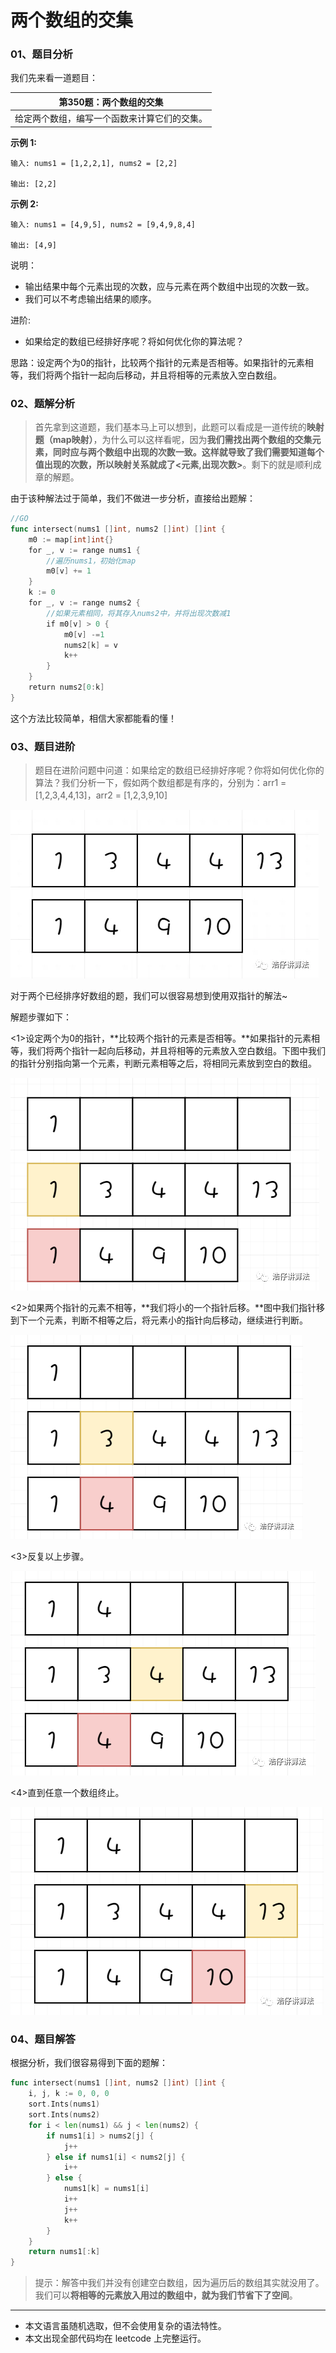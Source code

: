 # 两个数组的交集

### 01、题目分析

我们先来看一道题目：

| 第350题：两个数组的交集 |
| ----------------------------------------------------- |
| 给定两个数组，编写一个函数来计算它们的交集。 |

**示例 1:**

```
输入: nums1 = [1,2,2,1], nums2 = [2,2]

输出: [2,2]
```

**示例 2:**

```
输入: nums1 = [4,9,5], nums2 = [9,4,9,8,4]

输出: [4,9]
```

说明：

- 输出结果中每个元素出现的次数，应与元素在两个数组中出现的次数一致。
- 我们可以不考虑输出结果的顺序。

进阶:  

- 如果给定的数组已经排好序呢？将如何优化你的算法呢？

思路：设定两个为0的指针，比较两个指针的元素是否相等。如果指针的元素相等，我们将两个指针一起向后移动，并且将相等的元素放入空白数组。

### 02、题解分析

> 首先拿到这道题，我们基本马上可以想到，此题可以看成是一道传统的**映射题（map映射）**，为什么可以这样看呢，因为**我们需找出两个数组的交集元素，同时应与两个数组中出现的次数一致。这样就导致了我们需要知道每个值出现的次数，所以映射关系就成了<元素,出现次数>**。剩下的就是顺利成章的解题。

由于该种解法过于简单，我们不做进一步分析，直接给出题解：

```go
//GO
func intersect(nums1 []int, nums2 []int) []int {
    m0 := map[int]int{}
    for _, v := range nums1 {
        //遍历nums1，初始化map
        m0[v] += 1
    }
    k := 0
    for _, v := range nums2 {
        //如果元素相同，将其存入nums2中，并将出现次数减1
        if m0[v] > 0 {
            m0[v] -=1
            nums2[k] = v
            k++
        }
    }
    return nums2[0:k]
}
```

这个方法比较简单，相信大家都能看的懂！

### 03、题目进阶

> 题目在进阶问题中问道：如果给定的数组已经排好序呢？你将如何优化你的算法？我们分析一下，假如两个数组都是有序的，分别为：arr1 = [1,2,3,4,4,13]，arr2 = [1,2,3,9,10]

![PNG](001/1.jpg)

对于两个已经排序好数组的题，我们可以很容易想到使用双指针的解法~

解题步骤如下：

<1>设定两个为0的指针，**比较两个指针的元素是否相等。**如果指针的元素相等，我们将两个指针一起向后移动，并且将相等的元素放入空白数组。下图中我们的指针分别指向第一个元素，判断元素相等之后，将相同元素放到空白的数组。

![PNG](001/2.png)

<2>如果两个指针的元素不相等，**我们将小的一个指针后移。**图中我们指针移到下一个元素，判断不相等之后，将元素小的指针向后移动，继续进行判断。

![PNG](001/3.png)

<3>反复以上步骤。

![PNG](001/4.png)

<4>直到任意一个数组终止。

![PNG](001/5.png)

### 04、题目解答

根据分析，我们很容易得到下面的题解：

```go
func intersect(nums1 []int, nums2 []int) []int {
	i, j, k := 0, 0, 0
	sort.Ints(nums1)
	sort.Ints(nums2)
	for i < len(nums1) && j < len(nums2) {
		if nums1[i] > nums2[j] {
			j++
		} else if nums1[i] < nums2[j] {
			i++
		} else {
			nums1[k] = nums1[i]
			i++
			j++
			k++
		}
	}
	return nums1[:k]
}
```

> 提示：解答中我们并没有创建空白数组，因为遍历后的数组其实就没用了。我们可以**将相等的元素放入用过的数组中，就为我们节省下了空间**。

------

- 本文语言虽随机选取，但不会使用复杂的语法特性。
- 本文出现全部代码均在 leetcode 上完整运行。